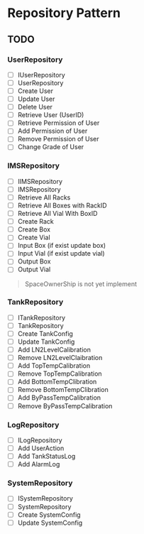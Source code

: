 # Repository Pattern

## TODO

### UserRepository

- [ ] IUserRepository
- [ ] UserRepository
- [ ] Create User
- [ ] Update User
- [ ] Delete User
- [ ] Retrieve User (UserID)
- [ ] Retrieve Permission of User
- [ ] Add Permission of User
- [ ] Remove Permission of User
- [ ] Change Grade of User

### IMSRepository

- [ ] IIMSRepository
- [ ] IMSRepository
- [ ] Retrieve All Racks
- [ ] Retrieve All Boxes with RackID
- [ ] Retrieve All Vial With BoxID
- [ ] Create Rack
- [ ] Create Box
- [ ] Create Vial
- [ ] Input Box (if exist update box)
- [ ] Input Vial (if exist update vial)
- [ ] Output Box
- [ ] Output Vial

> SpaceOwnerShip is not yet implement

### TankRepository

- [ ] ITankRepository
- [ ] TankRepository
- [ ] Create TankConfig
- [ ] Update TankConfig
- [ ] Add LN2LevelCalibration
- [ ] Remove LN2LevelClaibration
- [ ] Add TopTempCalibration
- [ ] Remove TopTempCalibration
- [ ] Add BottomTempClibration
- [ ] Remove BottomTempClibration
- [ ] Add ByPassTempCalibration
- [ ] Remove ByPassTempCalibration

### LogRepository

- [ ] ILogRepository
- [ ] Add UserAction
- [ ] Add TankStatusLog
- [ ] Add AlarmLog

### SystemRepository

- [ ] ISystemRepository
- [ ] SystemRepository
- [ ] Create SystemConfig
- [ ] Update SystemConfig
